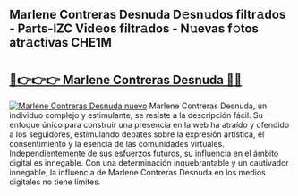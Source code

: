 ## Marlene Contreras Desnuda D𝚎sn𝚞dos filtr𝚊dos - Parts-lZC Vid𝚎os filtr𝚊dos - N𝚞evas f𝚘tos atr𝚊ctivas CHE1M

# <h2><a href="http://mb598x.tromn.icu/?c=Marlene+Contreras+Desnuda">🔗👉👉👉 Marlene Contreras Desnuda 🔗🔗</a></h2>

[![Marlene Contreras Desnuda nuevo](https://i.imgur.com/pEAQMta.gif)](http://mb598x.tromn.icu/?c=Marlene+Contreras+Desnuda)
Marlene Contreras Desnuda, un individuo complejo y estimulante, se resiste a la descripción fácil. Su enfoque único para construir una presencia en la web ha atraído y ofendido a los seguidores, estimulando debates sobre la expresión artística, el consentimiento y la esencia de las comunidades virtuales. Independientemente de sus esfuerzos futuros, su influencia en el ámbito digital es innegable. Con una determinación inquebrantable y un cautivador innegable, la influencia de Marlene Contreras Desnuda en los medios digitales no tiene límites.
